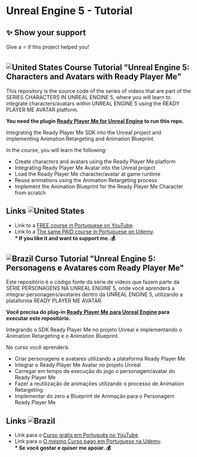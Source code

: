 # Unreal Engine 5 - Tutorial

## ✨ Show your support

Give a ⭐️ if this project helped you!

## ![United States](https://raw.githubusercontent.com/stevenrskelton/flag-icon/master/png/16/country-4x3/us.png "United States") Course Tutorial "Unreal Engine 5: Characters and Avatars with Ready Player Me"

This repository is the source code of the series of videos that are part of the SERIES CHARACTERS IN UNREAL ENGINE 5, where you will learn to integrate characters/avatars within UNREAL ENGINE 5 using the READY PLAYER ME AVATAR platform.

**You need the plugin [Ready Player Me for Unreal Engine](https://github.com/rdeioris/glTFRuntime/releases/tag/20230907) to run this repo.**

Integrating the Ready Player Me SDK into the Unreal project and implementing Animation Retargeting and Animation Blueprint.

In the course, you will learn the following:

- Create characters and avatars using the Ready Player Me platform
- Integrating Ready Player Me Avatar into the Unreal project
- Load the Ready Player Me character/avatar at game runtime
- Reuse animations using the Animation Retargeting process
- Implement the Animation Blueprint for the Ready Player Me Character from scratch

## Links ![United States](https://raw.githubusercontent.com/stevenrskelton/flag-icon/master/png/16/country-4x3/us.png "United States")

- Link to a [FREE course in Portuguese on YouTube](https://youtube.com/playlist?list=PLSFXlnq1LvKYNybyYgwmQlVWayRW7rgWA&si=EjTpilWPH6R6WGYH).
- Link to a [The same PAID course in Portuguese on Udemy](https://www.udemy.com/course/unreal-engine-5-personagens-e-avatares-com-ready-player-me).\
  **\* If you like it and want to support me. 💰**

## ![Brazil](https://raw.githubusercontent.com/stevenrskelton/flag-icon/master/png/16/country-4x3/br.png "Brazil") Curso Tutorial "Unreal Engine 5: Personagens e Avatares com Ready Player Me"

Este repositório é o código fonte da série de vídeos que fazem parte da SÉRIE PERSONAGENS NA UNREAL ENGINE 5, onde você aprenderá a integrar personagens/avatares dentro da UNREAL ENGINE 5, utilizando a plataforma READY PLAYER ME AVATAR.

**Você precisa do plug-in [Ready Player Me para Unreal Engine](https://github.com/rdeioris/glTFRuntime/releases/tag/20230907) para executar este repositório.**

Integrando o SDK Ready Player Me no projeto Unreal e implementando o Animation Retargeting e o Animation Blueprint.

No curso você aprenderá:

- Criar personagens e avatares utilizando a plataforma Ready Player Me
- Integrar o Ready Player Me Avatar no projeto Unreal
- Carregar em tempo de execução do jogo o personagem/avatar do Ready Player Me
- Fazer a reutilização de animações utilizando o processo de Animation Retargeting
- Implementar do zero a Blueprint de Animação para o Personagem Ready Player Me

## Links ![Brazil](https://raw.githubusercontent.com/stevenrskelton/flag-icon/master/png/16/country-4x3/br.png "Brazil")

- Link para o [Curso grátis em Português no YouTube](https://youtube.com/playlist?list=PLSFXlnq1LvKYNybyYgwmQlVWayRW7rgWA&si=EjTpilWPH6R6WGYH).
- Link para o [O mesmo Curso pago em Portuguese na Udemy](https://www.udemy.com/course/unreal-engine-5-personagens-e-avatares-com-ready-player-me).\
  **\* Se você gostar e quiser me apoiar. 💰**
